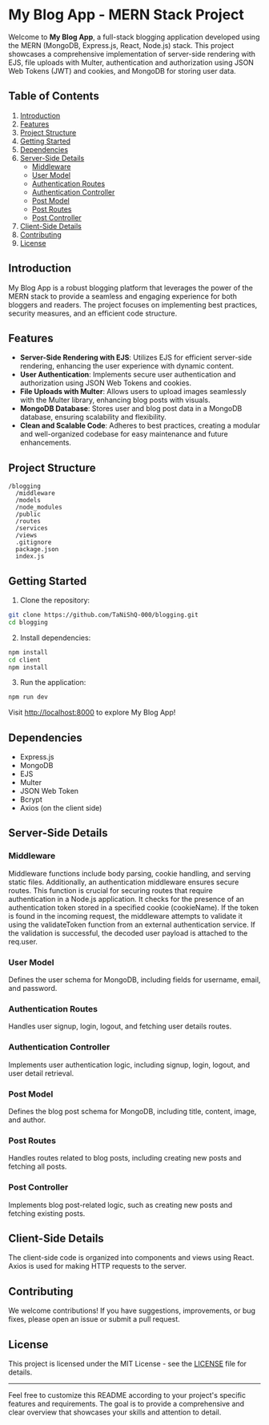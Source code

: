 # My Blog App - MERN Stack Project

Welcome to **My Blog App**, a full-stack blogging application developed using the MERN (MongoDB, Express.js, React, Node.js) stack. This project showcases a comprehensive implementation of server-side rendering with EJS, file uploads with Multer, authentication and authorization using JSON Web Tokens (JWT) and cookies, and MongoDB for storing user data.

## Table of Contents

1. [Introduction](#introduction)
2. [Features](#features)
3. [Project Structure](#project-structure)
4. [Getting Started](#getting-started)
5. [Dependencies](#dependencies)
6. [Server-Side Details](#server-side-details)
    - [Middleware](#middleware)
    - [User Model](#user-model)
    - [Authentication Routes](#authentication-routes)
    - [Authentication Controller](#authentication-controller)
    - [Post Model](#post-model)
    - [Post Routes](#post-routes)
    - [Post Controller](#post-controller)
7. [Client-Side Details](#client-side-details)
8. [Contributing](#contributing)
9. [License](#license)

## Introduction

My Blog App is a robust blogging platform that leverages the power of the MERN stack to provide a seamless and engaging experience for both bloggers and readers. The project focuses on implementing best practices, security measures, and an efficient code structure.

## Features

- **Server-Side Rendering with EJS**: Utilizes EJS for efficient server-side rendering, enhancing the user experience with dynamic content.
- **User Authentication**: Implements secure user authentication and authorization using JSON Web Tokens and cookies.
- **File Uploads with Multer**: Allows users to upload images seamlessly with the Multer library, enhancing blog posts with visuals.
- **MongoDB Database**: Stores user and blog post data in a MongoDB database, ensuring scalability and flexibility.
- **Clean and Scalable Code**: Adheres to best practices, creating a modular and well-organized codebase for easy maintenance and future enhancements.

## Project Structure

```
/blogging
  /middleware
  /models
  /node_modules
  /public
  /routes
  /services
  /views
  .gitignore
  package.json
  index.js
```

## Getting Started

1. Clone the repository:

```bash
git clone https://github.com/TaNiShQ-000/blogging.git
cd blogging
```

2. Install dependencies:

```bash
npm install
cd client
npm install
```

3. Run the application:

```bash
npm run dev
```

Visit [http://localhost:8000](http://localhost:8000) to explore My Blog App!

## Dependencies

- Express.js
- MongoDB
- EJS
- Multer
- JSON Web Token
- Bcrypt
- Axios (on the client side)

## Server-Side Details

### Middleware

Middleware functions include body parsing, cookie handling, and serving static files. Additionally, an authentication middleware ensures secure routes.
This function is crucial for securing routes that require authentication in a Node.js application. It checks for the presence of an authentication token stored in a specified cookie (cookieName). If the token is found in the incoming request, the middleware attempts to validate it using the validateToken function from an external authentication service. If the validation is successful, the decoded user payload is attached to the req.user.

### User Model

Defines the user schema for MongoDB, including fields for username, email, and password.

### Authentication Routes

Handles user signup, login, logout, and fetching user details routes.

### Authentication Controller

Implements user authentication logic, including signup, login, logout, and user detail retrieval.

### Post Model

Defines the blog post schema for MongoDB, including title, content, image, and author.

### Post Routes

Handles routes related to blog posts, including creating new posts and fetching all posts.

### Post Controller

Implements blog post-related logic, such as creating new posts and fetching existing posts.

## Client-Side Details

The client-side code is organized into components and views using React. Axios is used for making HTTP requests to the server.

## Contributing

We welcome contributions! If you have suggestions, improvements, or bug fixes, please open an issue or submit a pull request.

## License

This project is licensed under the MIT License - see the [LICENSE](LICENSE) file for details.

---

Feel free to customize this README according to your project's specific features and requirements. The goal is to provide a comprehensive and clear overview that showcases your skills and attention to detail.
